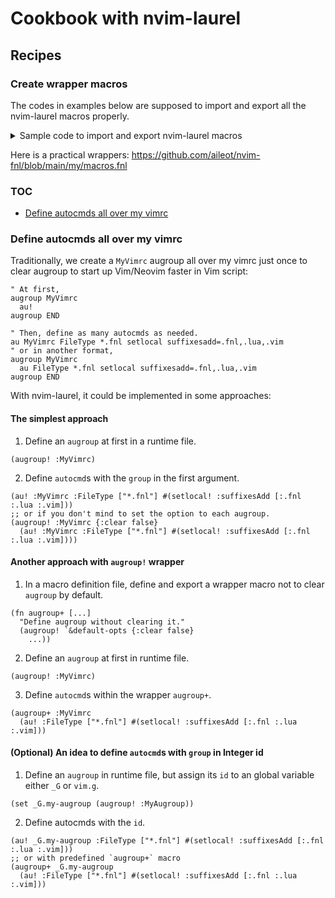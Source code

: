 # Cookbook with nvim-laurel

## Recipes

### Create wrapper macros

The codes in examples below are supposed to import and export all the
nvim-laurel macros properly.

<details>

<summary>
Sample code to import and export nvim-laurel macros
</summary>

```fennel
;; In a macro definition file, say my-macros.fnl,
(local {: set!
        : setlocal!
        : setglobal!
        : go!
        : bo!
        : wo!
        : g!
        : b!
        : w!
        : t!
        : v!
        : env!
        : map!
        : unmap!
        : <C-u>
        : <Cmd>
        : command!
        : augroup!
        : au!
        : autocmd!
        : feedkeys!
        : highlight!} (require :nvim-laurel.macros))

;; Define other macros including wrappers.
...

;; And export them, too.
{: set!
 : setlocal!
 : setglobal!
 : go!
 : bo!
 : wo!
 : g!
 : b!
 : w!
 : t!
 : v!
 : env!
 : map!
 : unmap!
 : <C-u>
 : <Cmd>
 : command!
 : augroup!
 : au!
 : autocmd!
 : feedkeys!
 : highlight!
 ;; And the other wrapper macros
 ...}
```

Then, at the top of example codes,
(For convenience sake only. `require-macros` is officially deprecated in
favor of `import-macros` in Fennel v0.4.0.)

```fennel
(require-macros :my-macros)
```

</details>

Here is a practical wrappers: https://github.com/aileot/nvim-fnl/blob/main/my/macros.fnl

### TOC

- [Define autocmds all over my vimrc](#define-autocmds-all-over-my-vimrc)

### Define autocmds all over my vimrc

Traditionally, we create a `MyVimrc` augroup all over my vimrc just once to
clear augroup to start up Vim/Neovim faster in Vim script:

```vim
" At first,
augroup MyVimrc
  au!
augroup END

" Then, define as many autocmds as needed.
au MyVimrc FileType *.fnl setlocal suffixesadd=.fnl,.lua,.vim
" or in another format,
augroup MyVimrc
  au FileType *.fnl setlocal suffixesadd=.fnl,.lua,.vim
augroup END
```

With nvim-laurel, it could be implemented in some approaches:

#### The simplest approach

1. Define an `augroup` at first in a runtime file.

```fennel
(augroup! :MyVimrc)
```

2. Define `autocmd`s with the `group` in the first argument.

```fennel
(au! :MyVimrc :FileType ["*.fnl"] #(setlocal! :suffixesAdd [:.fnl :.lua :.vim]))
;; or if you don't mind to set the option to each augroup.
(augroup! :MyVimrc {:clear false}
  (au! :MyVimrc :FileType ["*.fnl"] #(setlocal! :suffixesAdd [:.fnl :.lua :.vim])))
```

#### Another approach with `augroup!` wrapper

1. In a macro definition file, define and export a wrapper macro not to clear
   `augroup` by default.

```fennel
(fn augroup+ [...]
  "Define augroup without clearing it."
  (augroup! `&default-opts {:clear false}
    ...))
```

2. Define an `augroup` at first in runtime file.

```fennel
(augroup! :MyVimrc)
```

3. Define `autocmd`s within the wrapper `augroup+`.

```fennel
(augroup+ :MyVimrc
  (au! :FileType ["*.fnl"] #(setlocal! :suffixesAdd [:.fnl :.lua :.vim]))
```

#### (Optional) An idea to define `autocmd`s with `group` in Integer id

1. Define an `augroup` in runtime file, but assign its `id` to an global
   variable either `_G` or `vim.g`.

```fennel
(set _G.my-augroup (augroup! :MyAugroup))
```

2. Define autocmds with the `id`.

```fennel
(au! _G.my-augroup :FileType ["*.fnl"] #(setlocal! :suffixesAdd [:.fnl :.lua :.vim]))
;; or with predefined `augroup+` macro
(augroup+ _G.my-augroup
  (au! :FileType ["*.fnl"] #(setlocal! :suffixesAdd [:.fnl :.lua :.vim]))
```

